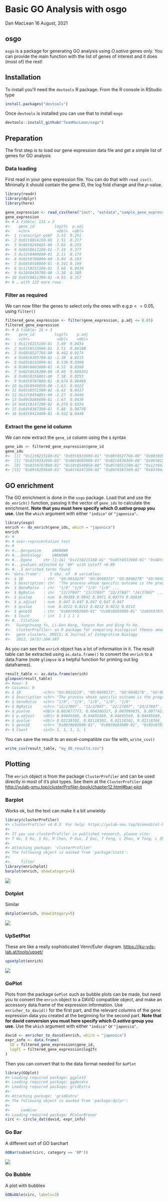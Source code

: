 Basic GO Analysis with osgo
================
Dan MacLean
16 August, 2021

## osgo

`osgo` is a package for generating GO analysis using *O.sativa* genes
only. You can provide the main function with the list of genes of
interest and it does (most of) the rest!

## Installation

To install you’ll need the `devtools` R package. From the R console in
RStudio type

``` r
install.packages("devtools")
```

Once `devtools` is installed you can use that to install `mogo`

``` r
devtools::install_github("TeamMacLean/osgo")
```

## Preparation

The first step is to load our gene expression data file and get a simple
list of genes for GO analysis

### Data loading

First read in your gene expression file. You can do that with
`read_csv()`. Minimally it should contain the gene ID, the log fold
change and the *p*-value.

``` r
library(readr)
library(dplyr)
library(here)

gene_expression <- read_csv(here("inst", "extdata","sample_gene_expression.csv"))
gene_expression
#> # A tibble: 132 × 3
#>    gene_id         log2fc  p.adj
#>    <chr>            <dbl>  <dbl>
#>  1 transcript-psbF  3.53  0.291 
#>  2 Os01t0814150-00  1.51  0.217 
#>  3 Os06t0240025-00 -7.03  0.255 
#>  4 Os02t0612100-01 -7.19  0.377 
#>  5 Os12t0409800-01  2.11  0.174 
#>  6 Os02t0780000-00 -3.04  0.183 
#>  7 Os08t0548900-01 -0.341 0.199 
#>  8 Os11t0215100-01  3.60  0.0434
#>  9 Os10t0439700-00 -3.36  0.309 
#> 10 Os03t0812300-01 -4.93  0.157 
#> # … with 122 more rows
```

### Filter as required

We can now filter the genes to select only the ones with e.g
*p* &lt;  = 0.05, using `filter()`

``` r
filtered_gene_expression <- filter(gene_expression, p.adj <= 0.05)
filtered_gene_expression
#> # A tibble: 16 × 3
#>    gene_id         log2fc    p.adj
#>    <chr>            <dbl>    <dbl>
#>  1 Os11t0215100-01  3.60  0.0434  
#>  2 Os05t0533900-01  3.51  0.00180 
#>  3 Os08t0527766-00  0.462 0.0174  
#>  4 Os08t0395700-01 -1.30  0.0215  
#>  5 Os03t0332900-01  0.539 0.0398  
#>  6 Os06t0603000-01 -4.53  0.0360  
#>  7 Os02t0536300-00 -8.60  0.000341
#>  8 Os06t0156801-00  7.58  0.0353  
#>  9 Os03t0787000-01 -0.674 0.00469 
#> 10 Os10t0540050-00 -1.63  0.0322  
#> 11 Os05t0551500-02 -6.62  0.0437  
#> 12 Os12t0434801-00 -2.27  0.0440  
#> 13 Os09t0286600-01 -1.67  0.0439  
#> 14 Os01t0147200-02  0.574 0.0324  
#> 15 Os04t0387300-01  5.88  0.00736 
#> 16 Os03t0413400-01 -0.932 0.0440
```

### Extract the gene id column

We can now extract the `gene_id` column using the `$` syntax

``` r
gene_ids <- filtered_gene_expression$gene_id
gene_ids
#>  [1] "Os11t0215100-01" "Os05t0533900-01" "Os08t0527766-00" "Os08t0395700-01"
#>  [5] "Os03t0332900-01" "Os06t0603000-01" "Os02t0536300-00" "Os06t0156801-00"
#>  [9] "Os03t0787000-01" "Os10t0540050-00" "Os05t0551500-02" "Os12t0434801-00"
#> [13] "Os09t0286600-01" "Os01t0147200-02" "Os04t0387300-01" "Os03t0413400-01"
```

## GO enrichment

The GO enrichment is done in the `osgo` package. Load that and use the
`do_enrich()` function, passing it the vector of `gene_ids` to calculate
the enrichment. **Note that you must here specify which *O.sativa* group
you use.** Use the `which` argument with either `"indica"` or
`"japonica"`.

``` r
library(osgo)
enrich <- do_enrich(gene_ids, which = "japonica")
enrich
#> #
#> # over-representation test
#> #
#> #...@organism     UNKNOWN 
#> #...@ontology     UNKNOWN 
#> #...@gene     chr [1:16] "Os11t0215100-01" "Os05t0533900-01" "Os08t0527766-00" ...
#> #...pvalues adjusted by 'BH' with cutoff <0.05 
#> #...5 enriched terms found
#> 'data.frame':    5 obs. of  9 variables:
#>  $ ID         : chr  "GO:0010229" "GO:0048573" "GO:0048278" "GO:0045489" ...
#>  $ Description: chr  "The process whose specific outcome is the progression of an inflorescence over time, from its formation to the "| __truncated__ "A change from the vegetative to the reproductive phase as a result of detection of, or exposure to, a period of"| __truncated__ "The initial attachment of a transport vesicle membrane to the target membrane, mediated by proteins protruding "| __truncated__ "The chemical reactions and pathways resulting in the formation of pectin, a polymer containing a backbone of al"| __truncated__ ...
#>  $ GeneRatio  : chr  "1/9" "1/9" "1/9" "1/9" ...
#>  $ BgRatio    : chr  "12/27807" "13/27807" "22/27807" "24/27807" ...
#>  $ pvalue     : num  0.00388 0.0042 0.0071 0.00774 0.00838
#>  $ p.adjust   : num  0.047 0.047 0.047 0.047 0.047
#>  $ qvalue     : num  0.0212 0.0212 0.0212 0.0212 0.0212
#>  $ geneID     : chr  "Os06t0603000-01" "Os06t0603000-01" "Os03t0787000-01" "Os03t0413400-01" ...
#>  $ Count      : int  1 1 1 1 1
#> #...Citation
#>   Guangchuang Yu, Li-Gen Wang, Yanyan Han and Qing-Yu He.
#>   clusterProfiler: an R package for comparing biological themes among
#>   gene clusters. OMICS: A Journal of Integrative Biology
#>   2012, 16(5):284-287
```

As you can see the `enrich` object has a lot of information in it. The
result table can be extracted using `as.data.frame()` to convert the
`enrich` to a data.frame (note `glimpse` is a helpful function for
printing out big dataframes).

``` r
result_table <- as.data.frame(enrich)
glimpse(result_table)
#> Rows: 5
#> Columns: 9
#> $ ID          <chr> "GO:0010229", "GO:0048573", "GO:0048278", "GO:0045489", "G…
#> $ Description <chr> "The process whose specific outcome is the progression of …
#> $ GeneRatio   <chr> "1/9", "1/9", "1/9", "1/9", "1/9"
#> $ BgRatio     <chr> "12/27807", "13/27807", "22/27807", "24/27807", "26/27807"
#> $ pvalue      <dbl> 0.003877773, 0.004200317, 0.007099035, 0.007742175, 0.0083…
#> $ p.adjust    <dbl> 0.04695569, 0.04695569, 0.04695569, 0.04695569, 0.04695569
#> $ qvalue      <dbl> 0.02118302, 0.02118302, 0.02118302, 0.02118302, 0.02118302
#> $ geneID      <chr> "Os06t0603000-01", "Os06t0603000-01", "Os03t0787000-01", "…
#> $ Count       <int> 1, 1, 1, 1, 1
```

You can save the result to an excel-compatible csv file with,
`write_csv()`

``` r
write_csv(result_table, "my_GO_results.csv")
```

## Plotting

The `enrich` object is from the package `ClusterProfiler` and can be
used directly in most of it’s plot types. See them at the
`ClusterProfiler` page
<http://yulab-smu.top/clusterProfiler-book/chapter12.html#bar-plot>

### Barplot

Works ok, but the text can make it a bit unwieldy

``` r
library(clusterProfiler)
#> clusterProfiler v4.0.2  For help: https://yulab-smu.top/biomedical-knowledge-mining-book/
#> 
#> If you use clusterProfiler in published research, please cite:
#> T Wu, E Hu, S Xu, M Chen, P Guo, Z Dai, T Feng, L Zhou, W Tang, L Zhan, X Fu, S Liu, X Bo, and G Yu. clusterProfiler 4.0: A universal enrichment tool for interpreting omics data. The Innovation. 2021, doi: 10.1016/j.xinn.2021.100141
#> 
#> Attaching package: 'clusterProfiler'
#> The following object is masked from 'package:stats':
#> 
#>     filter
library(enrichplot)
barplot(enrich, showCategory=5)
```

![](README_files/figure-gfm/unnamed-chunk-9-1.png)<!-- -->

### Dotplot

Similar

``` r
dotplot(enrich, showCategory=5)
```

![](README_files/figure-gfm/unnamed-chunk-10-1.png)<!-- -->

### UpSetPlot

These are like a really sophisticated Venn/Euler diagram.
<https://jku-vds-lab.at/tools/upset/>

``` r
upsetplot(enrich)
```

![](README_files/figure-gfm/unnamed-chunk-11-1.png)<!-- -->

### GoPlot

Plots from the package `GoPlot` such as bubble plots can be made, but
need you to convert the `enrich` object to a DAVID compatible object,
and make an accessory data.frame of the expression information. Use
`enricher_to_david()` for the first part, and the relevant columns of
the gene expression data you created at the beginning for the second
part. **Note that for david conversion you must here specify which
*O.sativa* group you use.** Use the `which` argument with either
`"indica"` or `"japonica"`.

``` r
david <- enricher_to_david(enrich, which = "japonica")
expr_info <- data.frame(
  ID = filtered_gene_expression$gene_id,
  logFC = filtered_gene_expression$log2fc
)
```

Then you can convert that to the data format needed for `GoPlot`

``` r
library(GOplot)
#> Loading required package: ggplot2
#> Loading required package: ggdendro
#> Loading required package: gridExtra
#> 
#> Attaching package: 'gridExtra'
#> The following object is masked from 'package:dplyr':
#> 
#>     combine
#> Loading required package: RColorBrewer
circ <- circle_dat(david, expr_info)
```

### Go Bar

A different sort of GO barchart

``` r
GOBar(subset(circ, category == 'BP'))
```

![](README_files/figure-gfm/unnamed-chunk-14-1.png)<!-- -->

### Go Bubble

A plot with bubbles

``` r
GOBubble(circ, labels=3)
```
